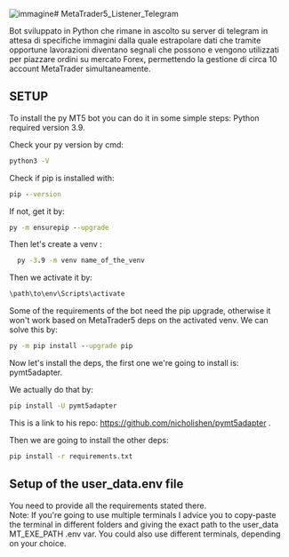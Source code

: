 ![immagine](https://github.com/boxxello/MetaTrader5-Listener-Telegram/assets/80829428/1856c43c-c111-48cc-8e8a-841ff0c96e00)# MetaTrader5_Listener_Telegram

Bot sviluppato in Python che rimane in ascolto su server di telegram in attesa di specifiche immagini dalla quale estrapolare dati che tramite opportune lavorazioni diventano segnali che possono e vengono utilizzati per piazzare ordini su mercato Forex, permettendo la gestione di circa 10 account MetaTrader simultaneamente.
## SETUP

To install the py MT5 bot you can do it in some simple steps:
Python required version 3.9.

Check your py version by cmd:
```cmd
python3 -V
```


Check if pip is installed with:
```cmd
pip --version
```
If not, get it by:
```cmd
py -m ensurepip --upgrade
```

Then let's create a venv :

```cmd
  py -3.9 -m venv name_of_the_venv
```

Then we activate it by:
```cmd
\path\to\env\Scripts\activate
```
Some of the requirements of the bot need the pip upgrade,
otherwise it won't work based on MetaTrader5 deps on the
activated venv.
We can solve this by:
```cmd
py -m pip install --upgrade pip
```
Now let's install the deps, the first one we're going to install is: pymt5adapter.

We actually do that by:
```cmd
pip install -U pymt5adapter
```
This is a link to his repo: https://github.com/nicholishen/pymt5adapter .


Then we are going to install the other deps:
```cmd
pip install -r requirements.txt
```

## Setup of the user_data.env file
You need to provide all the requirements stated there.
<br>
Note:
If you're going to use multiple terminals I advice you to copy-paste the terminal in different folders and giving
the exact path to the user_data MT_EXE_PATH .env var.
You could also use different terminals, depending on your choice.

<br>
<br>
